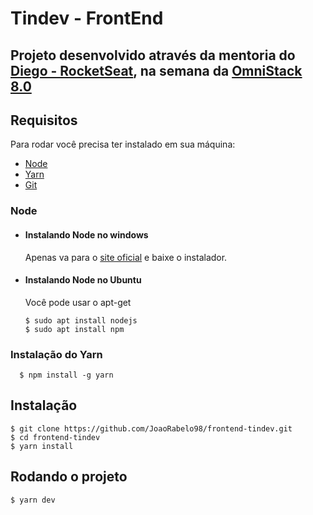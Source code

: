 # Tindev - FrontEnd

Projeto desenvolvido através da mentoria do [Diego - RocketSeat](https://github.com/diego3g), na semana da [OmniStack 8.0](https://rocketseat.com.br/week-8/inscricao) 
---
## Requisitos

Para rodar você precisa ter instalado em sua máquina: 

 - [Node](https://nodejs.org/en/)
 - [Yarn](https://yarnpkg.com/pt-BR/)
 - [Git](https://git-scm.com/downloads)

### Node
- #### Instalando Node no windows

  Apenas va para o [site oficial](https://nodejs.org/) e baixe o instalador.

- #### Instalando Node no Ubuntu

  Você pode usar o apt-get

      $ sudo apt install nodejs
      $ sudo apt install npm
      
### Instalação do Yarn

      $ npm install -g yarn
      
## Instalação

    $ git clone https://github.com/JoaoRabelo98/frontend-tindev.git
    $ cd frontend-tindev
    $ yarn install

## Rodando o projeto

    $ yarn dev
